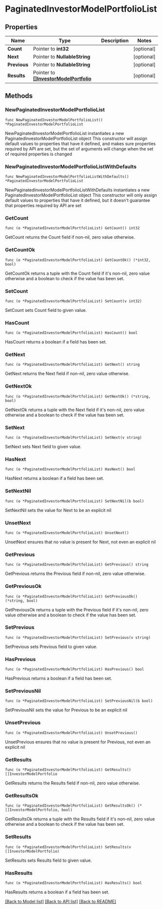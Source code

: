 # PaginatedInvestorModelPortfolioList

## Properties

Name | Type | Description | Notes
------------ | ------------- | ------------- | -------------
**Count** | Pointer to **int32** |  | [optional] 
**Next** | Pointer to **NullableString** |  | [optional] 
**Previous** | Pointer to **NullableString** |  | [optional] 
**Results** | Pointer to [**[]InvestorModelPortfolio**](InvestorModelPortfolio.md) |  | [optional] 

## Methods

### NewPaginatedInvestorModelPortfolioList

`func NewPaginatedInvestorModelPortfolioList() *PaginatedInvestorModelPortfolioList`

NewPaginatedInvestorModelPortfolioList instantiates a new PaginatedInvestorModelPortfolioList object
This constructor will assign default values to properties that have it defined,
and makes sure properties required by API are set, but the set of arguments
will change when the set of required properties is changed

### NewPaginatedInvestorModelPortfolioListWithDefaults

`func NewPaginatedInvestorModelPortfolioListWithDefaults() *PaginatedInvestorModelPortfolioList`

NewPaginatedInvestorModelPortfolioListWithDefaults instantiates a new PaginatedInvestorModelPortfolioList object
This constructor will only assign default values to properties that have it defined,
but it doesn't guarantee that properties required by API are set

### GetCount

`func (o *PaginatedInvestorModelPortfolioList) GetCount() int32`

GetCount returns the Count field if non-nil, zero value otherwise.

### GetCountOk

`func (o *PaginatedInvestorModelPortfolioList) GetCountOk() (*int32, bool)`

GetCountOk returns a tuple with the Count field if it's non-nil, zero value otherwise
and a boolean to check if the value has been set.

### SetCount

`func (o *PaginatedInvestorModelPortfolioList) SetCount(v int32)`

SetCount sets Count field to given value.

### HasCount

`func (o *PaginatedInvestorModelPortfolioList) HasCount() bool`

HasCount returns a boolean if a field has been set.

### GetNext

`func (o *PaginatedInvestorModelPortfolioList) GetNext() string`

GetNext returns the Next field if non-nil, zero value otherwise.

### GetNextOk

`func (o *PaginatedInvestorModelPortfolioList) GetNextOk() (*string, bool)`

GetNextOk returns a tuple with the Next field if it's non-nil, zero value otherwise
and a boolean to check if the value has been set.

### SetNext

`func (o *PaginatedInvestorModelPortfolioList) SetNext(v string)`

SetNext sets Next field to given value.

### HasNext

`func (o *PaginatedInvestorModelPortfolioList) HasNext() bool`

HasNext returns a boolean if a field has been set.

### SetNextNil

`func (o *PaginatedInvestorModelPortfolioList) SetNextNil(b bool)`

 SetNextNil sets the value for Next to be an explicit nil

### UnsetNext
`func (o *PaginatedInvestorModelPortfolioList) UnsetNext()`

UnsetNext ensures that no value is present for Next, not even an explicit nil
### GetPrevious

`func (o *PaginatedInvestorModelPortfolioList) GetPrevious() string`

GetPrevious returns the Previous field if non-nil, zero value otherwise.

### GetPreviousOk

`func (o *PaginatedInvestorModelPortfolioList) GetPreviousOk() (*string, bool)`

GetPreviousOk returns a tuple with the Previous field if it's non-nil, zero value otherwise
and a boolean to check if the value has been set.

### SetPrevious

`func (o *PaginatedInvestorModelPortfolioList) SetPrevious(v string)`

SetPrevious sets Previous field to given value.

### HasPrevious

`func (o *PaginatedInvestorModelPortfolioList) HasPrevious() bool`

HasPrevious returns a boolean if a field has been set.

### SetPreviousNil

`func (o *PaginatedInvestorModelPortfolioList) SetPreviousNil(b bool)`

 SetPreviousNil sets the value for Previous to be an explicit nil

### UnsetPrevious
`func (o *PaginatedInvestorModelPortfolioList) UnsetPrevious()`

UnsetPrevious ensures that no value is present for Previous, not even an explicit nil
### GetResults

`func (o *PaginatedInvestorModelPortfolioList) GetResults() []InvestorModelPortfolio`

GetResults returns the Results field if non-nil, zero value otherwise.

### GetResultsOk

`func (o *PaginatedInvestorModelPortfolioList) GetResultsOk() (*[]InvestorModelPortfolio, bool)`

GetResultsOk returns a tuple with the Results field if it's non-nil, zero value otherwise
and a boolean to check if the value has been set.

### SetResults

`func (o *PaginatedInvestorModelPortfolioList) SetResults(v []InvestorModelPortfolio)`

SetResults sets Results field to given value.

### HasResults

`func (o *PaginatedInvestorModelPortfolioList) HasResults() bool`

HasResults returns a boolean if a field has been set.


[[Back to Model list]](../README.md#documentation-for-models) [[Back to API list]](../README.md#documentation-for-api-endpoints) [[Back to README]](../README.md)



